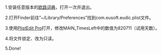 1.安装任意版本的[欧路词典](http://www.eudic.net/)，打开一次并退出。

2.打开Finder前往”~/Library/Preferences”找到com.eusoft.eudic.plist文件。

3.使用[PlistEdit Pro](https://images.macdo.cn/17458.html)打开，修改MAIN_TimesLeft中的数值为820711（试用天数）。

4.将文件锁定、改为只读。

5.Done!